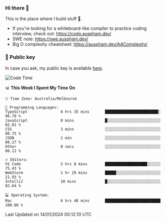 ### Hi there 👋

This is the place where I build stuff 👀. 

- If you're looking for a whiteboard-like compiler to practice coding interview, check out: https://code.auspham.dev/
- SWE note: https://swe.auspham.dev/
- Big O complexity cheatsheet: https://auspham.dev/AAComplexity/

### 🔑 Public key

In case you ask, my public key is available [here](https://public.auspham.dev/).

<!--START_SECTION:waka-->
![Code Time](http://img.shields.io/badge/Code%20Time-1%2C187%20hrs%207%20mins-blue)

📊 **This Week I Spent My Time On** 

```text
🕑︎ Time Zone: Australia/Melbourne

💬 Programming Languages: 
TypeScript               6 hrs 35 mins       ████████████████████████░   96.79 % 
JavaScript               8 mins              █░░░░░░░░░░░░░░░░░░░░░░░░   02.01 % 
CSS                      3 mins              ░░░░░░░░░░░░░░░░░░░░░░░░░   00.75 % 
JSON                     1 min               ░░░░░░░░░░░░░░░░░░░░░░░░░   00.27 % 
Other                    0 secs              ░░░░░░░░░░░░░░░░░░░░░░░░░   00.12 % 

🔥 Editors: 
VS Code                  5 hrs 8 mins        ███████████████████░░░░░░   75.43 % 
WebStorm                 1 hr 29 mins        █████░░░░░░░░░░░░░░░░░░░░   21.93 % 
IntelliJ                 10 mins             █░░░░░░░░░░░░░░░░░░░░░░░░   02.64 % 

💻 Operating System: 
Mac                      6 hrs 48 mins       █████████████████████████   100.00 % 
```


 Last Updated on 14/01/2024 00:12:10 UTC
<!--END_SECTION:waka-->

<!--
**rockmanvnx6/rockmanvnx6** is a ✨ _special_ ✨ repository because its `README.md` (this file) appears on your GitHub profile.

Here are some ideas to get you started:

- 🔭 I’m currently working on ...
- 🌱 I’m currently learning ...
- 👯 I’m looking to collaborate on ...
- 🤔 I’m looking for help with ...
- 💬 Ask me about ...
- 📫 How to reach me: ...
- 😄 Pronouns: ...
- ⚡ Fun fact: ...
-->
